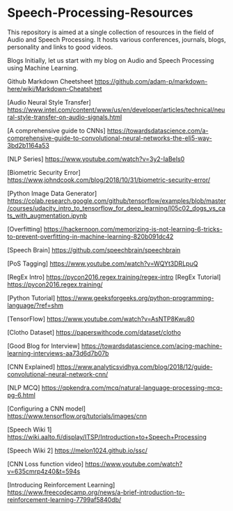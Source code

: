 # Speech-Processing-Resources
This repository is aimed at a single collection of resources in the field of Audio and Speech Processing. It hosts various conferences, journals, blogs, personality and links to good videos.

Blogs
Initially, let us start with my blog on Audio and Speech Processing using Machine Learning.

Github Markdown Cheetsheet
https://github.com/adam-p/markdown-here/wiki/Markdown-Cheatsheet

[Audio Neural Style Transfer] <https://www.intel.com/content/www/us/en/developer/articles/technical/neural-style-transfer-on-audio-signals.html>

[A comprehensive guide to CNNs] <https://towardsdatascience.com/a-comprehensive-guide-to-convolutional-neural-networks-the-eli5-way-3bd2b1164a53>

[NLP Series] <https://www.youtube.com/watch?v=3y2-IaBeIs0>

[Biometric Security Error] <https://www.johndcook.com/blog/2018/10/31/biometric-security-error/>

[Python Image Data Generator] <https://colab.research.google.com/github/tensorflow/examples/blob/master/courses/udacity_intro_to_tensorflow_for_deep_learning/l05c02_dogs_vs_cats_with_augmentation.ipynb>

[Overfitting] <https://hackernoon.com/memorizing-is-not-learning-6-tricks-to-prevent-overfitting-in-machine-learning-820b091dc42>

[Speech Brain] <https://github.com/speechbrain/speechbrain>

[PoS Tagging] <https://www.youtube.com/watch?v=WQYt3DRLpuQ>

[RegEx Intro] <https://pycon2016.regex.training/regex-intro>
[RegEx Tutorial] <https://pycon2016.regex.training/>

[Python Tutorial] <https://www.geeksforgeeks.org/python-programming-language/?ref=shm>

[TensorFlow] <https://www.youtube.com/watch?v=AsNTP8Kwu80>

[Clotho Dataset] <https://paperswithcode.com/dataset/clotho>

[Good Blog for Interview] <https://towardsdatascience.com/acing-machine-learning-interviews-aa73d6d7b07b>

[CNN Explained] <https://www.analyticsvidhya.com/blog/2018/12/guide-convolutional-neural-network-cnn/>

[NLP MCQ] https://qpkendra.com/mcq/natural-language-processing-mcq-pg-6.html

[Configuring a CNN model] <https://www.tensorflow.org/tutorials/images/cnn>

[Speech Wiki 1] <https://wiki.aalto.fi/display/ITSP/Introduction+to+Speech+Processing>

[Speech Wiki 2] <https://melon1024.github.io/ssc/>

[CNN Loss function video] <https://www.youtube.com/watch?v=635cmrp4z40&t=594s>

[Introducing Reinforcement Learning] <https://www.freecodecamp.org/news/a-brief-introduction-to-reinforcement-learning-7799af5840db/>





